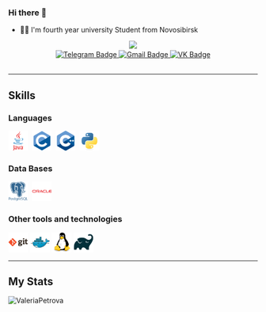 ### Hi there :dizzy:
- :woman_technologist: I'm fourth year university Student from Novosibirsk

<div id="header" align="center">
  <img src="https://media.giphy.com/media/BferOKonYOspm28AiB/giphy.gif" width="250"/>
</div>

<div id="badges" align="center">
  <a href="https://t.me/ValeriaPetrovaa">
    <img src="https://img.shields.io/badge/Telegram-blue?logo=telegram&logoColor=white&style=for-the-badge" alt="Telegram Badge"/>
  </a>    
  <a href="mailto:v.petrova@g.nsu.ru" align="center">
    <img src="https://img.shields.io/badge/email-red?logo=gmail&logoColor=white&style=for-the-badge" alt="Gmail Badge"/>
  </a>
  <a href="https://vk.com/valeria_petrovaa">
    <img src="https://img.shields.io/badge/VK-royalblue?logo=vk&logoColor=white&style=for-the-badge" alt="VK Badge"/>
  </a>
</div>
<div id="viewers" align="center">
  <img src="https://komarev.com/ghpvc/?username=ValeriaPetrova&style=flat-square&color=blue" alt="" />
</div>

---

## Skills
### Languages
<div>
  <img src="https://github.com/devicons/devicon/blob/master/icons/java/java-original-wordmark.svg" title="Java" alt="Java" width="40" height="40"/>&nbsp;
  <img src="https://github.com/devicons/devicon/blob/master/icons/c/c-original.svg" title="C" alt="C" width="40" height="40"/>&nbsp;
   <img src="https://github.com/devicons/devicon/blob/master/icons/cplusplus/cplusplus-original.svg" title="C++" alt="C++" width="40" height="40"/>&nbsp;
    <img src="https://github.com/devicons/devicon/blob/master/icons/python/python-original.svg" title="python" alt="python" width="40" height="40"/>&nbsp;
    
### Data Bases
  <img src="https://github.com/devicons/devicon/blob/master/icons/postgresql/postgresql-plain-wordmark.svg" title="PostgreSQL"  alt="PostgreSQL" width="40" height="40"/>&nbsp;
  <img src="https://github.com/devicons/devicon/blob/master/icons/oracle/oracle-original.svg" title="Oracle database"  alt="Oracle database" width="40" height="40"/>&nbsp;
  
### Other tools and technologies  
  <img src="https://github.com/devicons/devicon/blob/master/icons/git/git-original-wordmark.svg" title="Git" alt="Git" width="40" height="40"/>
  <img src="https://github.com/devicons/devicon/blob/master/icons/docker/docker-original.svg" title="Docker" alt="Docker" width="40" height="40"/>
  <img src="https://github.com/devicons/devicon/blob/master/icons/linux/linux-original.svg" title="Linux" alt="Linux" width="40" height="40"/>
  <img src="https://github.com/devicons/devicon/blob/master/icons/gradle/gradle-plain.svg" title="Gradle" alt="Gradle" width="40" height="40"/>
</div>

---

## My Stats
<div display="inline-flex"  align-items="center" justify-content="space-between">
  <img src="https://github-readme-stats.vercel.app/api/top-langs?username=ValeriaPetrova&bg_color=151515&title_color=fff&text_color=ffffff&icon_color=0b92f8&border_color=0b92f8&border_radius=30&layout=compact&card_width =350&langs_count=6&hide=CMake,Makefile,Arc,PowerShell,BatchFile,HTML,Dockerfile&locale=en" alt="ValeriaPetrova" />
</div>
